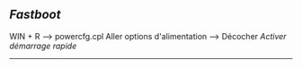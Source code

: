## *Fastboot*
WIN + R --> powercfg.cpl
Aller options d'alimentation --> Décocher _Activer démarrage rapide_
______________________________________________________________________
